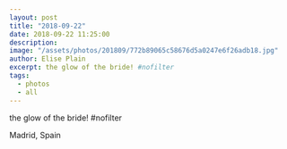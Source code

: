 ```yaml
---
layout: post
title: "2018-09-22"
date: 2018-09-22 11:25:00
description: 
image: "/assets/photos/201809/772b89065c58676d5a0247e6f26adb18.jpg"
author: Elise Plain
excerpt: the glow of the bride! #nofilter
tags: 
  - photos
  - all
---
```


the glow of the bride! #nofilter
<p></p>
Madrid, Spain